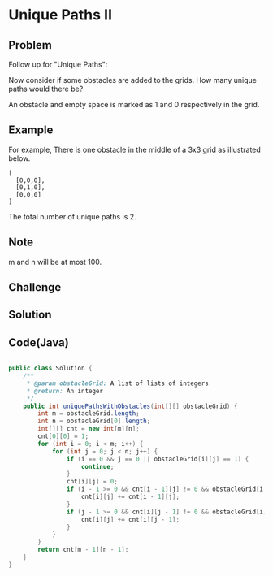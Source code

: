 Unique Paths II
===


Problem
-------

Follow up for "Unique Paths":

Now consider if some obstacles are added to the grids. How many unique paths would there be?

An obstacle and empty space is marked as 1 and 0 respectively in the grid.


Example
-------

For example,
There is one obstacle in the middle of a 3x3 grid as illustrated below.

    [
      [0,0,0],
      [0,1,0],
      [0,0,0]
    ]

The total number of unique paths is 2.

Note
---------

m and n will be at most 100.

Challenge
---------

Solution
--------


Code(Java)
----------

```java

public class Solution {
    /**
     * @param obstacleGrid: A list of lists of integers
     * @return: An integer
     */
    public int uniquePathsWithObstacles(int[][] obstacleGrid) {
        int m = obstacleGrid.length;
        int n = obstacleGrid[0].length;
        int[][] cnt = new int[m][n];
        cnt[0][0] = 1;
        for (int i = 0; i < m; i++) {
            for (int j = 0; j < n; j++) {
                if (i == 0 && j == 0 || obstacleGrid[i][j] == 1) {
                    continue;
                }
                cnt[i][j] = 0;
                if (i - 1 >= 0 && cnt[i - 1][j] != 0 && obstacleGrid[i - 1][j] == 0) {
                    cnt[i][j] += cnt[i - 1][j];
                }
                if (j - 1 >= 0 && cnt[i][j - 1] != 0 && obstacleGrid[i][j - 1] == 0) {
                    cnt[i][j] += cnt[i][j - 1];
                }
            }
        }
        return cnt[m - 1][n - 1];
    }
}
```
